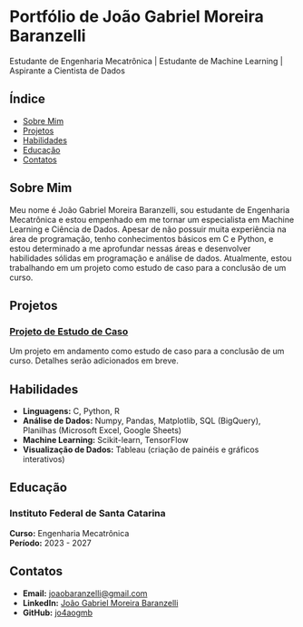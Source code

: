 # Portfólio de João Gabriel Moreira Baranzelli

Estudante de Engenharia Mecatrônica | Estudante de Machine Learning | Aspirante a Cientista de Dados

## Índice
- [Sobre Mim](#sobre-mim)
- [Projetos](#projetos)
- [Habilidades](#habilidades)
- [Educação](#educação)
- [Contatos](#contatos)

## Sobre Mim
Meu nome é João Gabriel Moreira Baranzelli, sou estudante de Engenharia Mecatrônica e estou empenhado em me tornar um especialista em Machine Learning e Ciência de Dados. Apesar de não possuir muita experiência na área de programação, tenho conhecimentos básicos em C e Python, e estou determinado a me aprofundar nessas áreas e desenvolver habilidades sólidas em programação e análise de dados. Atualmente, estou trabalhando em um projeto como estudo de caso para a conclusão de um curso.

## Projetos

### [Projeto de Estudo de Caso](https://github.com/jo4aogmb/projeto-estudo-de-caso)
Um projeto em andamento como estudo de caso para a conclusão de um curso. Detalhes serão adicionados em breve.

## Habilidades
- **Linguagens:** C, Python, R
- **Análise de Dados:** Numpy, Pandas, Matplotlib, SQL (BigQuery), Planilhas (Microsoft Excel, Google Sheets)
- **Machine Learning:** Scikit-learn, TensorFlow
- **Visualização de Dados:** Tableau (criação de painéis e gráficos interativos)

## Educação

### Instituto Federal de Santa Catarina
**Curso:** Engenharia Mecatrônica  
**Período:** 2023 - 2027

## Contatos
- **Email:** [joaobaranzelli@gmail.com](mailto:joaobaranzelli@gmail.com)
- **LinkedIn:** [João Gabriel Moreira Baranzelli](https://www.linkedin.com/in/joão-gabriel-moreira-baranzelli-5b3317312/)
- **GitHub:** [jo4aogmb](https://github.com/jo4aogmb)

